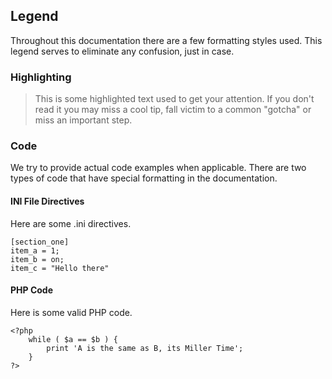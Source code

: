## Legend

Throughout this documentation there are a few formatting styles used.
This legend serves to eliminate any confusion, just in case.

### Highlighting

> This is some highlighted text used to get your attention.
If you don't read it you may miss a cool tip, fall victim to a common "gotcha"
or miss an important step.

### Code

We try to provide actual code examples when applicable. There are two types of code that
have special formatting in the documentation.

#### INI File Directives

Here are some .ini directives.

	[section_one]
	item_a = 1;
	item_b = on;
	item_c = "Hello there"

#### PHP Code

Here is some valid PHP code.

	<?php
		while ( $a == $b ) {
			print 'A is the same as B, its Miller Time';
		}
	?>
